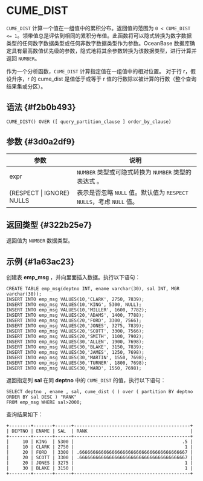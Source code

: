 CUME_DIST 
==============================



`CUME_DIST` 计算一个值在一组值中的累积分布。返回值的范围为 `0 < CUME_DIST <= 1`。领带值总是评估到相同的累积分布值。此函数将可以隐式转换为数字数据类型的任何数字数据类型或任何非数字数据类型作为参数。OceanBase 数据库确定具有最高数值优先级的参数，隐式地将其余参数转换为该数据类型，进行计算并返回 `NUMBER`。

作为一个分析函数，`CUME_DIST` 计算指定值在一组值中的相对位置。 对于行 r，假设升序，r 的 cume_dist 是值低于或等于 r 值的行数除以被计算的行数（整个查询结果集或分区）。

语法 {#f2b0b493}
--------------

    CUME_DIST() OVER ([ query_partition_clause ] order_by_clause)



参数 {#3d0a2df9}
--------------



|            参数             |                        说明                         |
|---------------------------|---------------------------------------------------|
| expr                      | `NUMBER` 类型或可隐式转换为 `NUMBER` 类型的表达式 。              |
| {RESPECT \| IGNORE} NULLS | 表示是否忽略 `NULL` 值。默认值为 `RESPECT NULLS`，考虑 `NULL` 值。 |



返回类型 {#322b25e7}
----------------

返回值为 `NUMBER` 数据类型。

示例 {#1a63ac23}
--------------

创建表 **emp_msg** ，并向里面插入数据。执行以下语句：

    CREATE TABLE emp_msg(deptno INT, ename varchar(30), sal INT, MGR varchar(30));
    INSERT INTO emp_msg VALUES(10,'CLARK', 2750, 7839);       
    INSERT INTO emp_msg VALUES(10,'KING', 5300, NULL);       
    INSERT INTO emp_msg VALUES(10,'MILLER', 1600, 7782);        
    INSERT INTO emp_msg VALUES(20,'ADAMS', 1400, 7788);       
    INSERT INTO emp_msg VALUES(20,'FORD', 3300, 7566);      
    INSERT INTO emp_msg VALUES(20,'JONES', 3275, 7839);      
    INSERT INTO emp_msg VALUES(20,'SCOTT', 3300, 7566);    
    INSERT INTO emp_msg VALUES(20,'SMITH', 1100, 7902);   
    INSERT INTO emp_msg VALUES(30,'ALLEN', 1900, 7698); 
    INSERT INTO emp_msg VALUES(30,'BLAKE', 3150, 7839); 
    INSERT INTO emp_msg VALUES(30,'JAMES', 1250, 7698); 
    INSERT INTO emp_msg VALUES(30,'MARTIN', 1550, 7698);
    INSERT INTO emp_msg VALUES(30,'TURNER', 1800, 7698);
    INSERT INTO emp_msg VALUES(30,'WARD', 1550, 7698);



返回指定列 **sal** 在同 **deptno** 中的 `CUME_DIST` 的值，执行以下语句：

    SELECT deptno , ename , sal, cume_dist ( ) over ( partition BY deptno ORDER BY sal DESC ) "RANK"
    FROM emp_msg WHERE sal>2000;



查询结果如下：

    +--------+-------+------+-------------------------------------------+
    | DEPTNO | ENAME | SAL  | RANK                                      |
    +--------+-------+------+-------------------------------------------+
    |     10 | KING  | 5300 |                                        .5 |
    |     10 | CLARK | 2750 |                                         1 |
    |     20 | FORD  | 3300 | .6666666666666666666666666666666666666667 |
    |     20 | SCOTT | 3300 | .6666666666666666666666666666666666666667 |
    |     20 | JONES | 3275 |                                         1 |
    |     30 | BLAKE | 3150 |                                         1 |
    +--------+-------+------+-------------------------------------------+


